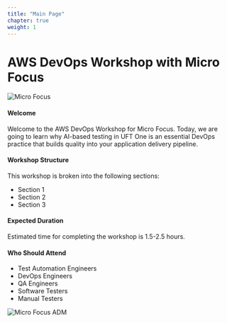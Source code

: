 ```yaml
---
title: "Main Page"
chapter: true
weight: 1
---
```


# AWS DevOps Workshop with Micro Focus

![Micro Focus](/images/main/mf_logo.png)

#### Welcome
Welcome to the AWS DevOps Workshop for Micro Focus. Today, we are going to learn why AI-based testing in UFT One is an essential DevOps practice that builds quality into your application delivery pipeline.

#### Workshop Structure
This workshop is broken into the following sections:

* Section 1
* Section 2
* Section 3

#### Expected Duration
Estimated time for completing the workshop is 1.5-2.5 hours.

#### Who Should Attend
* Test Automation Engineers
* DevOps Engineers
* QA Engineers
* Software Testers
* Manual Testers

![Micro Focus ADM](/images/main/adm.PNG)